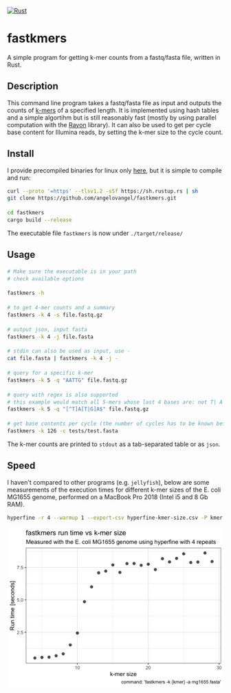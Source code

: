 [![Rust](https://github.com/angelovangel/fastkmers/actions/workflows/rust.yml/badge.svg)](https://github.com/angelovangel/fastkmers/actions/workflows/rust.yml)

# fastkmers

A simple program for getting k-mer counts from a fastq/fasta file, written in Rust.

## Description

This command line program takes a fastq/fasta file as input and outputs the counts of [k-mers](https://en.wikipedia.org/wiki/K-mer) of a specified length. It is implemented using hash tables and a simple algortihm but is still reasonably fast (mostly by using parallel computation with the [Rayon](https://github.com/rayon-rs/rayon) library). 
It can also be used to get per cycle base content for Illumina reads, by setting the k-mer size to the cycle count.
## Install

I provide precompiled binaries for linux only [here](https://github.com/angelovangel/fastkmers/releases/download/v0.1.3/fastkmers), but it is simple to compile and run:

```bash
curl --proto '=https' --tlsv1.2 -sSf https://sh.rustup.rs | sh
git clone https://github.com/angelovangel/fastkmers.git

cd fastkmers
cargo build --release

```

The executable file `fastkmers` is now under `./target/release/`
## Usage


```bash
# Make sure the executable is in your path
# check available options

fastkmers -h

# to get 4-mer counts and a summary
fastkmers -k 4 -s file.fastq.gz

# output json, input fasta
fastkmers -k 4 -j file.fasta

# stdin can also be used as input, use -
cat file.fasta | fastkmers -k 4 -j -

# query for a specific k-mer
fastkmers -k 5 -q "AATTG" file.fastq.gz

# query with regex is also supported
# this example would match all 5-mers whose last 4 bases are: not T| A | T or G | A
fastkmers -k 5 -q "[^T]A[T|G]A$" file.fastq.gz

# get base contents per cycle (the number of cycles has to be known beforehand)
fastkmers -k 126 -c tests/test.fasta

```

The k-mer counts are printed to `stdout` as a tab-separated table or as `json`.

## Speed

I haven't compared to other programs (e.g. `jellyfish`), below are some measurements of the execution times for different k-mer sizes of the E. coli MG1655 genome, performed on a MacBook Pro 2018 (Intel i5 and 8 Gb RAM).

```bash
hyperfine -r 4 --warmup 1 --export-csv hyperfine-kmer-size.csv -P kmer 4 29 'fastkmers -k {kmer} -a mg1655.fasta'
```

![img](img/runtime.png)
